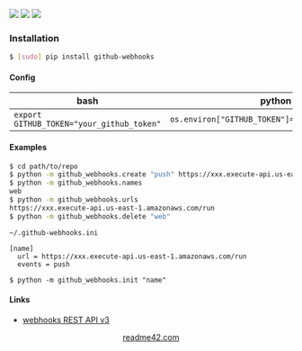 <!--
https://readme42.com
-->


[![](https://img.shields.io/pypi/v/github-webhooks.svg?maxAge=3600)](https://pypi.org/project/github-webhooks/)
[![](https://img.shields.io/badge/License-Unlicense-blue.svg?longCache=True)](https://unlicense.org/)
[![](https://github.com/andrewp-as-is/github-webhooks.py/workflows/tests42/badge.svg)](https://github.com/andrewp-as-is/github-webhooks.py/actions)

### Installation
```bash
$ [sudo] pip install github-webhooks
```

#### Config
bash|python
-|-
`export GITHUB_TOKEN="your_github_token"`|`os.environ["GITHUB_TOKEN"]="your_github_token"`

#### Examples
```bash
$ cd path/to/repo
$ python -m github_webhooks.create "push" https://xxx.execute-api.us-east-1.amazonaws.com/run
$ python -m github_webhooks.names
web
$ python -m github_webhooks.urls
https://xxx.execute-api.us-east-1.amazonaws.com/run
$ python -m github_webhooks.delete "web"
```

`~/.github-webhooks.ini`
```
[name]
  url = https://xxx.execute-api.us-east-1.amazonaws.com/run
  events = push
```

```
$ python -m github_webhooks.init "name"
```

#### Links
+   [webhooks REST API v3](https://developer.github.com/v3/repos/hooks/)

<p align="center">
    <a href="https://readme42.com/">readme42.com</a>
</p>
